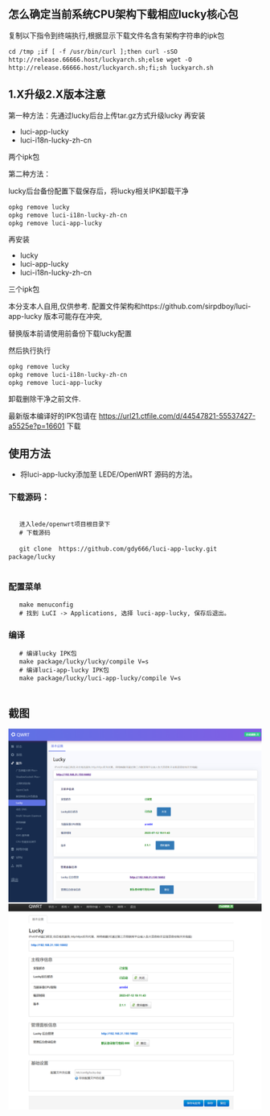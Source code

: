 
## 怎么确定当前系统CPU架构下载相应lucky核心包
复制以下指令到终端执行,根据显示下载文件名含有架构字符串的ipk包
```
cd /tmp ;if [ -f /usr/bin/curl ];then curl -sSO http://release.66666.host/luckyarch.sh;else wget -O http://release.66666.host/luckyarch.sh;fi;sh luckyarch.sh 
```


## 1.X升级2.X版本注意

第一种方法：先通过lucky后台上传tar.gz方式升级lucky
再安装

- luci-app-lucky 
- luci-i18n-lucky-zh-cn 

两个ipk包

第二种方法：

lucky后台备份配置下载保存后，将lucky相关IPK卸载干净
```
opkg remove lucky
opkg remove luci-i18n-lucky-zh-cn
opkg remove luci-app-lucky
```

再安装 
- lucky 
- luci-app-lucky 
- luci-i18n-lucky-zh-cn 

三个ipk包



本分支本人自用,仅供参考.
配置文件架构和https://github.com/sirpdboy/luci-app-lucky 版本可能存在冲突,

替换版本前请使用前备份下载lucky配置

然后执行执行
```
opkg remove lucky
opkg remove luci-i18n-lucky-zh-cn
opkg remove luci-app-lucky
```
卸载删除干净之前文件.




最新版本编译好的IPK包请在
https://url21.ctfile.com/d/44547821-55537427-a5525e?p=16601
下载





## 使用方法
   
- 将luci-app-lucky添加至 LEDE/OpenWRT 源码的方法。



### 下载源码：

 ```Brach 
 
    进入lede/openwrt项目根目录下
    # 下载源码
	
    git clone  https://github.com/gdy666/luci-app-lucky.git package/lucky
	
 ``` 
### 配置菜单

 ```Brach
    make menuconfig
	# 找到 LuCI -> Applications, 选择 luci-app-lucky, 保存后退出。
 ``` 
 
### 编译

 ```Brach 
    # 编译lucky IPK包
    make package/lucky/lucky/compile V=s
    # 编译luci-app-lucky IPK包
    make package/lucky/luci-app-lucky/compile V=s
    
 ```


## 截图
![](./previews/001.png)
![](./previews/002.png)